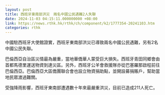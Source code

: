 ```yaml
---
layout: post
title: 西班牙東南部洪災　兩名中國公民遇難2人失聯
date: 2024-11-03 04:15:11.000000000 +08:00
link: https://news.rthk.hk/rthk/ch/component/k2/1777354-20241103.htm
categories: rthk
---
```


中國駐西班牙大使館證實，西班牙東南部洪災已導致兩名中國公民遇難，另有2名中國公民失聯。

巴倫西亞自治區災情最為嚴重，當地華僑華人蒙受巨大損失。西班牙青田同鄉會由首都馬德里運送物資到達災區。另外，西班牙公羊會救援隊亦從巴塞羅那啟程前往巴倫西亞。巴倫西亞大區僑團聯合會也設立物資捐助點，並開設募捐賬戶，幫助當地民眾渡過難關。

受強降雨影響，西班牙東南部遭遇數十年來最嚴重洪災，目前已造成211人死亡。
